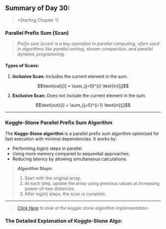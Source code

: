 ## Summary of Day 30:

> *Starting Chapter 11

### Parallel Prefix Sum (Scan)

> *Prefix sum (scan) is a key operation in parallel computing, often used in algorithms like parallel sorting, stream compaction, and parallel dynamic programming.*

#### Types of Scans:
1. **Inclusive Scan:** Includes the current element in the sum.

```math
\text{out}[i] = \sum_{j=0}^{i} \text{in}[j]
```
2. **Exclusive Scan:** Does not include the current element in the sum.

```math 
\text{out}[i] = \sum_{j=0}^{i-1} \text{in}[j]
```
---
### Koggle-Stone Parallel Prefix Sum Algorithm
The **Kogge-Stone algorithm** is a parallel prefix sum algorithm optimized for fast execution with minimal dependencies. It works by:

- Performing $log(n)$ steps in parallel.
- Using more memory compared to sequential approaches.
- Reducing latency by allowing simultaneous calculations.

> ***Algorithm Steps***:
>
> 1. Start with the original array.
> 2. At each step, update the array using previous values at increasing power-of-two distances.
> 3. After $log(n)$ steps, the scan is complete.

---
> _[Click Here](./koggle_stone.cu) to look at the koggle stone algorithm implementation._

### The Detailed Explanation of Koggle-Stone Algo: 

